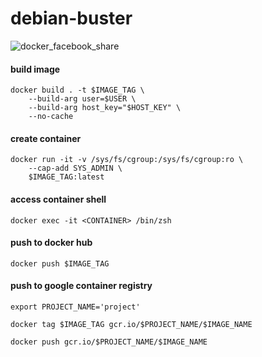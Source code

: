 # debian-buster

![docker_facebook_share](https://user-images.githubusercontent.com/26479/113612129-b51b9a80-964f-11eb-8054-56f6079c3dcc.png)

#### build image
```
docker build . -t $IMAGE_TAG \
	--build-arg user=$USER \
	--build-arg host_key="$HOST_KEY" \
	--no-cache
```

#### create container
```
docker run -it -v /sys/fs/cgroup:/sys/fs/cgroup:ro \
	--cap-add SYS_ADMIN \
	$IMAGE_TAG:latest
```

#### access container shell
```
docker exec -it <CONTAINER> /bin/zsh
```

#### push to docker hub
```
docker push $IMAGE_TAG
```

#### push to google container registry
```
export PROJECT_NAME='project'
```

```
docker tag $IMAGE_TAG gcr.io/$PROJECT_NAME/$IMAGE_NAME
```

```
docker push gcr.io/$PROJECT_NAME/$IMAGE_NAME
```
